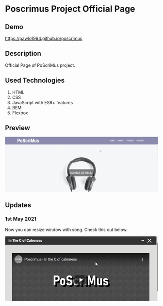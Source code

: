# Poscrimus Project Official Page
## Demo
https://pawlo1994.github.io/poscrimus
## Description
Official Page of PoScriMus project.

## Used Technologies
1. HTML
2. CSS
3. JavaScript with ES6+ features
4. BEM
5. Flexbox

## Preview
![Page preview Gif](images/preview.gif)

## Updates
### 1st May 2021

Now you can resize window with song. Check this out below.

![new feature gif](images/newFeature.gif)